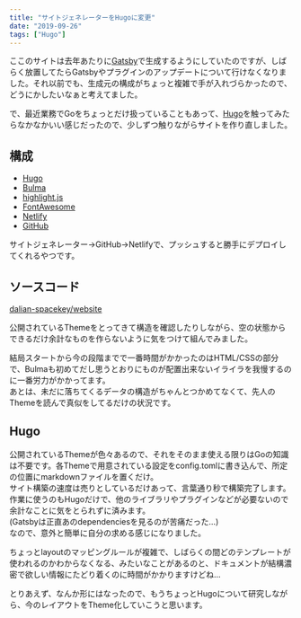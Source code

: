 ```yaml
---
title: "サイトジェネレーターをHugoに変更"
date: "2019-09-26"
tags: ["Hugo"]
---
```


ここのサイトは去年あたりに[Gatsby](https://www.gatsbyjs.org)で生成するようにしていたのですが、しばらく放置してたらGatsbyやプラグインのアップデートについて行けなくなりました。それ以前でも、生成元の構成がちょっと複雑で手が入れづらかったので、どうにかしたいなぁと考えてました。

で、最近業務でGoをちょっとだけ扱っていることもあって、[Hugo](https://gohugo.io/)を触ってみたらなかなかいい感じだったので、少しずつ触りながらサイトを作り直しました。

## 構成

* [Hugo](https://gohugo.io/)
* [Bulma](https://bulma.io)
* [highlight.js](https://highlightjs.org/)
* [FontAwesome](https://fontawesome.com/)
* [Netlify](https://www.netlify.com/)
* [GitHub](https://github.com/)

サイトジェネレーター→GitHub→Netlifyで、プッシュすると勝手にデプロイしてくれるやつです。

## ソースコード

[dalian-spacekey/website](https://github.com/dalian-spacekey/website)

公開されているThemeをとってきて構造を確認したりしながら、空の状態からできるだけ余計なものを作らないように気をつけて組んでみました。

結局スタートから今の段階までで一番時間がかかったのはHTML/CSSの部分で、Bulmaも初めてだし思うとおりにものが配置出来ないイライラを我慢するのに一番労力がかかってます。  
あとは、未だに落ちてくるデータの構造がちゃんとつかめてなくて、先人のThemeを読んで真似をしてるだけの状況です。

## Hugo

公開されているThemeが色々あるので、それをそのまま使える限りはGoの知識は不要です。各Themeで用意されている設定をconfig.tomlに書き込んで、所定の位置にmarkdownファイルを置くだけ。  
サイト構築の速度は売りとしているだけあって、言葉通り秒で構築完了します。  
作業に使うのもHugoだけで、他のライブラリやプラグインなどが必要ないので余計なことに気をとられずに済みます。  
(Gatsbyは正直あのdependenciesを見るのが苦痛だった…)  
なので、意外と簡単に自分の求める感じになりました。

ちょっとlayoutのマッピングルールが複雑で、しばらくの間どのテンプレートが使われるのかわからなくなる、みたいなことがあるのと、ドキュメントが結構濃密で欲しい情報にたどり着くのに時間がかかりますけどね…

とりあえず、なんか形にはなったので、もうちょっとHugoについて研究しながら、今のレイアウトをTheme化していこうと思います。